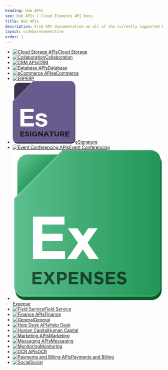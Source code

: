 ```yaml
---
heading: Hub APIs
seo: Hub APIs | Cloud Elements API Docs
title: Hub APIs
description: Find API documentation on all of the currently supported Hub APIs.
layout: sidebarelementtile
order: 1
---
```


* [![Cloud Storage APIs](https://cloud-elements.com/wp-content/uploads/2014/03/cloud-storage-250.png)Cloud Storage](/docs/hubs/cloud-storage/)
* [![Collaboration](https://cloud-elements.com/wp-content/uploads/2014/03/collaboration-250.png)Collaboration](/docs/hubs/collaboration/)
* [![CRM APIs](https://cloud-elements.com/wp-content/uploads/2014/03/crm-250.png)CRM](/docs/hubs/crm/)
* [![Database APIs](https://cloud-elements.com/wp-content/uploads/2014/03/database-250.png)Database](/docs/hubs/database/)
* [![eCommerce APIs](https://cloud-elements.com/wp-content/uploads/2014/03/ecommerce-250.png)eCommerce](/docs/hubs/ecommerce/)
* [![ERP](https://cloud-elements.com/wp-content/uploads/2014/03/erp-250.png)ERP](/docs/hubs/erp/)
* [![eSignature APIs](/assets/img/hub-icons/esignature.png)eSignature](/docs/hubs/esignature/)
* [![Event Conferencing APIs](/assets/img/hub-icons/events.png)Event Conferencing](/docs/hubs/event-conferencing/)
* [![Expense APIs](/assets/img/hub-icons/expense.png)Expense](/docs/hubs/expense/)
* [![Field Service](https://cloud-elements.com/wp-content/uploads/2017/07/field-service.png)Field Service](/docs/hubs/fsa/)
* [![Finance APIs](https://cloud-elements.com/wp-content/uploads/2014/03/finance-250.png)Finance](/docs/hubs/finance/)
* [![General](/assets/img/hub-icons/general.png)General](/docs/hubs/general/)
* [![Help Desk APIs](https://cloud-elements.com/wp-content/uploads/2014/03/help-desk-250.png)Help Desk](/docs/hubs/helpdesk/)
* [![Human Capital](https://cloud-elements.com/wp-content/uploads/2014/03/human-capital-250.png)Human Capital](/docs/hubs/human-capital/)
* [![Marketing APIs](https://cloud-elements.com/wp-content/uploads/2014/03/marketing-250.png)Marketing](/docs/hubs/marketing/)
* [![Messaging APIs](https://cloud-elements.com/wp-content/uploads/2014/03/messaging-250.png)Messaging](/docs/hubs/messaging/)
* [![Monitoring](/assets/img/hub-icons/monitoring.png)Monitoring](/docs/hubs/monitoring/)
* [![OCR APIs](/assets/img/hub-icons/ocr.png)OCR](/docs/hubs/ocr/)
* [![Payments and Billing APIs](https://cloud-elements.com/wp-content/uploads/2014/03/payments-250.png)Payments and Billing](/docs/hubs/payments-billing/)
* [![Social](https://cloud-elements.com/wp-content/uploads/2014/03/social-250.png)Social](/docs/hubs/social/)
